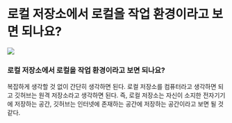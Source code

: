 # 로컬 저장소에서 로컬을 작업 환경이라고 보면 되나요?

![](https://velog.velcdn.com/images/chrios99/post/f73931b2-477b-47bd-aff4-b2321ddc4ae4/image.png)
### 로컬 저장소에서 로컬을 작업 환경이라고 보면 되나요?

복잡하게 생각할 것 없이 간단히 생각하면 된다. 
로컬 저장소를 컴퓨터라고 생각하면 되고 깃허브는 원격 저장소라고 생각하면 된다. 
즉, 로컬 저장소는 자신이 소지한 전자기기에 저장하는 공간, 깃허브는 인터넷에 존재하는 공간에 저장하는 공간이라고 보면 될 것 같다. 